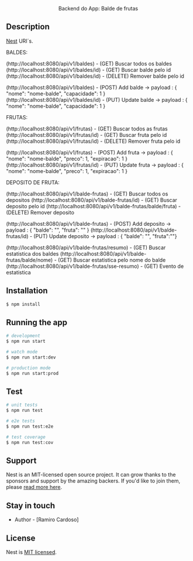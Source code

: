 <p align="center">
  Backend do App: Balde de frutas
</p>

## Description

[Nest](https://github.com/nestjs/nest) URI´s.

BALDES:

(http://localhost:8080/api/v1/baldes) - (GET) Buscar todos os baldes
(http://localhost:8080/api/v1/baldes/id) - (GET) Buscar balde pelo id
(http://localhost:8080/api/v1/baldes/id) - (DELETE) Remover balde pelo id

(http://localhost:8080/api/v1/baldes) - (POST) Add balde -> payload : { "nome": "nome-balde", "capacidade": 1 }
(http://localhost:8080/api/v1/baldes/id) - (PUT) Update balde -> payload : { "nome": "nome-balde", "capacidade": 1 }

FRUTAS:

(http://localhost:8080/api/v1/frutas) - (GET) Buscar todos as frutas
(http://localhost:8080/api/v1/frutas/id) - (GET) Buscar fruta pelo id
(http://localhost:8080/api/v1/frutas/id) - (DELETE) Remover fruta pelo id

(http://localhost:8080/api/v1/frutas) - (POST) Add fruta -> payload : { "nome": "nome-balde", "preco": 1, "expiracao": 1 }
(http://localhost:8080/api/v1/frutas/id) - (PUT) Update fruta -> payload : { "nome": "nome-balde", "preco": 1, "expiracao": 1 }

DEPOSITO DE FRUTA:

(http://localhost:8080/api/v1/balde-frutas) - (GET) Buscar todos os depositos
(http://localhost:8080/api/v1/balde-frutas/id) - (GET) Buscar deposito pelo id
(http://localhost:8080/api/v1/balde-frutas/balde/fruta) - (DELETE) Remover deposito

(http://localhost:8080/api/v1/balde-frutas) - (POST) Add deposito -> payload : { "balde": "", "fruta": "" }
(http://localhost:8080/api/v1/balde-frutas/id) - (PUT) Update deposito -> payload : { "balde": "", "fruta":""}


(http://localhost:8080/api/v1/balde-frutas/resumo) - (GET) Buscar estatistica dos baldes
(http://localhost:8080/api/v1/balde-frutas/balde/nome) - (GET) Buscar estatistica pelo nome do balde
(http://localhost:8080/api/v1/balde-frutas/sse-resumo) - (GET) Evento de estatistica

## Installation

```bash
$ npm install
```

## Running the app

```bash
# development
$ npm run start

# watch mode
$ npm run start:dev

# production mode
$ npm run start:prod
```

## Test

```bash
# unit tests
$ npm run test

# e2e tests
$ npm run test:e2e

# test coverage
$ npm run test:cov
```

## Support

Nest is an MIT-licensed open source project. It can grow thanks to the sponsors and support by the amazing backers. If you'd like to join them, please [read more here](https://docs.nestjs.com/support).

## Stay in touch

- Author - [Ramiro Cardoso]

## License

Nest is [MIT licensed](LICENSE).
